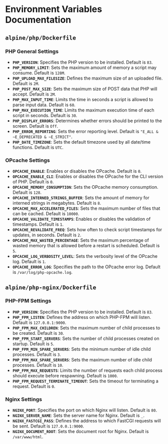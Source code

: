 # Environment Variables Documentation

## `alpine/php/Dockerfile`

### PHP General Settings
- **`PHP_VERSION`**: Specifies the PHP version to be installed. Default is `83`.
- **`PHP_MEMORY_LIMIT`**: Sets the maximum amount of memory a script may consume. Default is `128M`.
- **`PHP_UPLOAD_MAX_FILESIZE`**: Defines the maximum size of an uploaded file. Default is `2M`.
- **`PHP_POST_MAX_SIZE`**: Sets the maximum size of POST data that PHP will accept. Default is `2M`.
- **`PHP_MAX_INPUT_TIME`**: Limits the time in seconds a script is allowed to parse input data. Default is `60`.
- **`PHP_MAX_EXECUTION_TIME`**: Limits the maximum execution time of each script in seconds. Default is `30`.
- **`PHP_DISPLAY_ERRORS`**: Determines whether errors should be printed to the screen. Default is `Off`.
- **`PHP_ERROR_REPORTING`**: Sets the error reporting level. Default is `"E_ALL & ~E_DEPRECATED & ~E_STRICT"`.
- **`PHP_DATE_TIMEZONE`**: Sets the default timezone used by all date/time functions. Default is `UTC`.

### OPcache Settings
- **`OPCACHE_ENABLE`**: Enables or disables the OPcache. Default is `0`.
- **`OPCACHE_ENABLE_CLI`**: Enables or disables the OPcache for the CLI version of PHP. Default is `0`.
- **`OPCACHE_MEMORY_CONSUMPTION`**: Sets the OPcache memory consumption. Default is `128`.
- **`OPCACHE_INTERNED_STRINGS_BUFFER`**: Sets the amount of memory for interned strings in megabytes. Default is `8`.
- **`OPCACHE_MAX_ACCELERATED_FILES`**: Sets the maximum number of files that can be cached. Default is `10000`.
- **`OPCACHE_VALIDATE_TIMESTAMPS`**: Enables or disables the validation of timestamps. Default is `1`.
- **`OPCACHE_REVALIDATE_FREQ`**: Sets how often to check script timestamps for updates, in seconds. Default is `2`.
- **`OPCACHE_MAX_WASTED_PERCENTAGE`**: Sets the maximum percentage of wasted memory that is allowed before a restart is scheduled. Default is `5`.
- **`OPCACHE_LOG_VERBOSITY_LEVEL`**: Sets the verbosity level of the OPcache log. Default is `1`.
- **`OPCACHE_ERROR_LOG`**: Specifies the path to the OPcache error log. Default is `/var/log/php-opcache.log`.

## `alpine/php-nginx/Dockerfile`

### PHP-FPM Settings
- **`PHP_VERSION`**: Specifies the PHP version to be installed. Default is `83`.
- **`PHP_FPM_LISTEN`**: Defines the address on which PHP-FPM will listen. Default is `127.0.0.1:9000`.
- **`PHP_FPM_MAX_CHILDREN`**: Sets the maximum number of child processes to be created. Default is `30`.
- **`PHP_FPM_START_SERVERS`**: Sets the number of child processes created on startup. Default is `5`.
- **`PHP_FPM_MIN_SPARE_SERVERS`**: Sets the minimum number of idle child processes. Default is `3`.
- **`PHP_FPM_MAX_SPARE_SERVERS`**: Sets the maximum number of idle child processes. Default is `10`.
- **`PHP_FPM_MAX_REQUESTS`**: Limits the number of requests each child process should execute before respawning. Default is `1000`.
- **`PHP_FPM_REQUEST_TERMINATE_TIMEOUT`**: Sets the timeout for terminating a request. Default is `0`.

### Nginx Settings
- **`NGINX_PORT`**: Specifies the port on which Nginx will listen. Default is `80`.
- **`NGINX_SERVER_NAME`**: Sets the server name for Nginx. Default is `_`.
- **`NGINX_FASTCGI_PASS`**: Defines the address to which FastCGI requests will be sent. Default is `127.0.0.1:9000`.
- **`NGINX_DOCUMENT_ROOT`**: Sets the document root for Nginx. Default is `/var/www/html`.